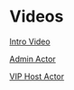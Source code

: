 # Videos

[Intro Video](https://www.youtube.com/watch?v=QI91X6SBJQ4&index=1&list=PLG3lylzOg8FimkkDHly4_xe_qe5sw-QmU)

[Admin Actor](https://www.youtube.com/watch?v=3bADhtJKFAc&index=2&list=PLG3lylzOg8FimkkDHly4_xe_qe5sw-QmU)

[VIP Host Actor](https://www.youtube.com/watch?v=KOPooTDIwrs&list=PLG3lylzOg8FimkkDHly4_xe_qe5sw-QmU&index=3)
